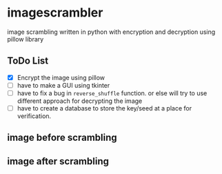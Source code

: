 # imagescrambler
image scrambling written in python with encryption and decryption using pillow library


## ToDo List
- [X] Encrypt the image using pillow
- [ ] have to make a GUI using tkinter  
- [ ] have to fix a bug in `reverse_shuffle` function. or else will try to use different approach for decrypting the image
- [ ] have to create a database to store the key/seed at a place for verification.

## image before scrambling 


## image after scrambling
